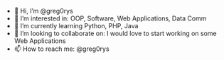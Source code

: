 - 👋 Hi, I’m @greg0rys
- 👀 I’m interested in: OOP, Software, Web Applications, Data Comm
- 🌱 I’m currently learning Python, PHP, Java
- 💞️ I’m looking to collaborate on: I would love to start working on some Web Applications 
- 📫 How to reach me: @greg0rys

<!---
greg0rys/greg0rys is a ✨ special ✨ repository because its `README.md` (this file) appears on your GitHub profile.
You can click the Preview link to take a look at your changes.
--->
